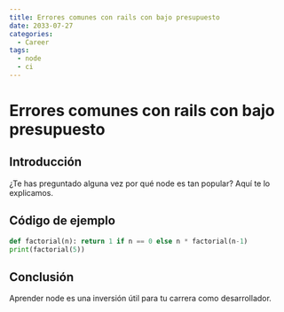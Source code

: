 ```yaml
---
title: Errores comunes con rails con bajo presupuesto
date: 2033-07-27
categories:
  - Career
tags:
  - node
  - ci
---
```


# Errores comunes con rails con bajo presupuesto

## Introducción

¿Te has preguntado alguna vez por qué node es tan popular? Aquí te lo explicamos.

## Código de ejemplo

```python
def factorial(n): return 1 if n == 0 else n * factorial(n-1)
print(factorial(5))
```

## Conclusión

Aprender node es una inversión útil para tu carrera como desarrollador.